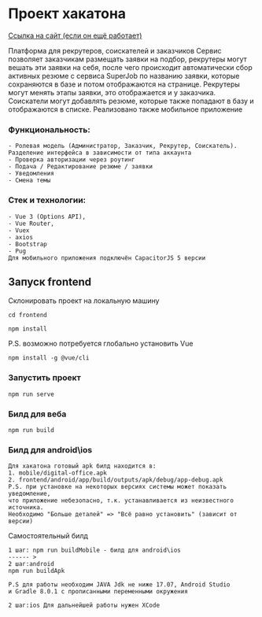 # Проект хакатона

[Ссылка на сайт (если он ещё работает)](http://fentpp.ru/auth?redirect=/account)

Платформа для рекрутеров, соискателей и заказчиков 
Сервис позволяет заказчикам размещать заявки на подбор, рекрутеры могут вешать эти заявки на себя, 
после чего происходит автоматически сбор активных резюме с сервиса SuperJob по названию заявки, 
которые сохраняются в базе и потом отображаются на странице. Рекрутеры могут менять этапы заявки, 
это отображается и у заказчика. Соискатели могут добавлять резюме, которые также попадают в базу 
и отображаются в списке. Реализовано также мобильное приложение


### Функциональность:
```
- Ролевая модель (Администратор, Заказчик, Рекрутер, Соискатель). Разделение интерфейса в зависимости от типа аккаунта
- Проверка авторизации через роутинг
- Подача / Редактирование резюме / заявки
- Уведомления
- Смена темы

```

### Стек и технологии:
```
- Vue 3 (Options API),
- Vue Router,
- Vuex
- axios
- Bootstrap
- Pug
Для мобильного приложения подключён CapacitorJS 5 версии

```


## Запуск frontend
Склонировать проект на локальную машину
```
cd frontend
```
```
npm install
```
P.S. возможно потребуется глобально установить Vue
```
npm install -g @vue/cli
```

### Запустить проект
```
npm run serve
```

### Билд для веба
```
npm run build
```
### Билд для android\ios
```
Для хакатона готовый apk билд находится в:
1. mobile/digital-office.apk
2. frontend/android/app/build/outputs/apk/debug/app-debug.apk
P.S. при установке на некоторых версиях системы может показать уведомление, 
что приложение небезопасно, т.к. устанавливается из неизвестного источника. 
Необходимо "Больше деталей" => "Всё равно установить" (зависит от версии) 
```
Самостоятельный билд
```
1 шаг: npm run buildMobile - билд для android\ios
------ >
2 шаг:android
npm run buildApk

P.S для работы необходим JAVA Jdk не ниже 17.07, Android Studio 
и Gradle 8.0.1 с прописанными переменными окружения

2 шаг:ios Для дальнейшей работы нужен XCode
